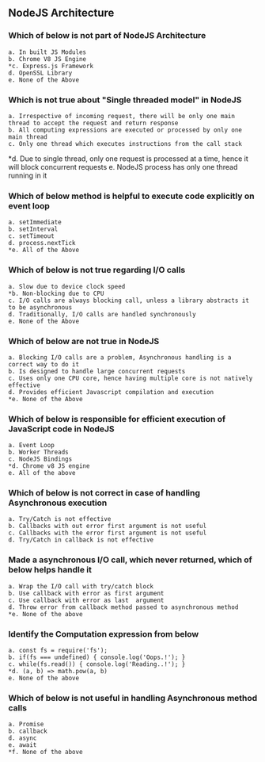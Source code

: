 ## NodeJS Architecture

### Which of below is not part of NodeJS Architecture

	a. In built JS Modules
	b. Chrome V8 JS Engine
	*c. Express.js Framework
	d. OpenSSL Library
	e. None of the Above

### Which is not true about "Single threaded model" in NodeJS

	a. Irrespective of incoming request, there will be only one main thread to accept the request and return response
	b. All computing expressions are executed or processed by only one main thread
	c. Only one thread which executes instructions from the call stack
  *d. Due to single thread, only one request is processed at a time, hence it will block concurrent requests
  e. NodeJS process has only one thread running in it

### Which of below method is helpful to execute code explicitly on event loop

	a. setImmediate
	b. setInterval
	c. setTimeout
	d. process.nextTick
	*e. All of the Above

### Which of below is not true regarding I/O calls

	a. Slow due to device clock speed
	*b. Non-blocking due to CPU
	c. I/O calls are always blocking call, unless a library abstracts it to be asynchronous
	d. Traditionally, I/O calls are handled synchronously
	e. None of the Above

### Which of below are not true in NodeJS

	a. Blocking I/O calls are a problem, Asynchronous handling is a correct way to do it
	b. Is designed to handle large concurrent requests
	c. Uses only one CPU core, hence having multiple core is not natively effective
	d. Provides efficient Javascript compilation and execution
	*e. None of the Above

### Which of below is responsible for efficient execution of JavaScript code in NodeJS

	a. Event Loop
	b. Worker Threads
	c. NodeJS Bindings
	*d. Chrome v8 JS engine
	e. All of the above

### Which of below is not correct in case of handling Asynchronous execution

	a. Try/Catch is not effective
	b. Callbacks with out error first argument is not useful
	c. Callbacks with the error first argument is not useful
	d. Try/Catch in callback is not effective

### Made a asynchronous I/O call, which never returned, which of below helps handle it

	a. Wrap the I/O call with try/catch block
	b. Use callback with error as first argument
	c. Use callback with error as last  argument
	d. Throw error from callback method passed to asynchronous method
	*e. None of the above

### Identify the Computation expression from below

	a. const fs = require('fs');
	b. if(fs === undefined) { console.log('Oops.!'); }
	c. while(fs.read()) { console.log('Reading..!'); }
	*d. (a, b) => math.pow(a, b)
	e. None of the above

### Which of below is not useful in handling Asynchronous method calls

	a. Promise
	b. callback
	d. async
	e. await
	*f. None of the above
